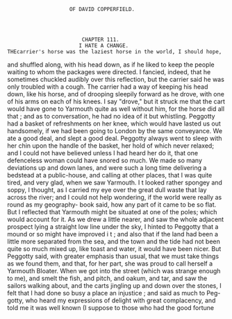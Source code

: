                         OF DAVID COPPERFIELD.




                            CHAPTER 111.
                           I HATE A CHANGE.
    THEcarrier's horse was the laziest horse in the world, I should hope,
and shuffled along, with his head down, as if he liked to keep the people
waiting to whom the packages were directed. I fancied, indeed, that he
 sometimes chuckled audibly over this reflection, but the carrier said he
was only troubled with a cough.
    The carrier had a way of keeping his head down, like his horse, and of
drooping sleepily forward as he drove, with one of his arms on each of his
knees. I say "drove," but it struck me that the cart would have gone
to Yarmouth quite as well without him, for the horse did all that ; and as
to conversation, he had no idea of it but whistling.
    Peggotty had a basket of refreshments on her knee, which would
have lasted us out handsomely, if we had been going to London by the
same conveyance. We ate a good deal, and slept a good deal. Peggotty
always went to sleep with her chin upon the handle of the basket, her
hold of which never relaxed; and I could not have believed unless I had
heard her do it, that one defenceless woman could have snored so
much.
   We made so many deviations up and down lanes, and were such a
long time delivering a bedstead at a public-house, and calling at other
places, that I was quite tired, and very glad, when we saw Yarmouth.
I t looked rather spongey and soppy, I thought, as I carried my eye
over the great dull waste that lay across the river; and I could not
help wondering, if the world were really as round as my geography-
book said, how any part of it came to be so flat. But I reflected that
Yarmouth might be situated at one of the poles; which would account
for it.
    As we drew a little nearer, and saw the whole adjacent prospect lying
a straight low line under the sky, I hinted to Peggotty that a mound
 or so might have improved i t ; and also that if the land had been a little
 more separated from the sea, and the town and the tide had not been
 quite so much mixed up, like toast and water, it would have been nicer.
 But Peggotty said, with greater emphasis than usual, that we must take
 things as we found them, and that, for her part, she was proud to call
 herself a Yarmouth Bloater.
    When we got into the street (which was strange enough to me), and
 smelt the fish, and pitch, and oakum, and tar, and saw the sailors
 walking about, and the carts jingling up and down over the stones, I felt
 that I had done so busy a place an injustice ; and said as much to Peg-
 gotty, who heard my expressions of delight with great complacency, and
 told me it was well known (I suppose to those who had the good fortune
